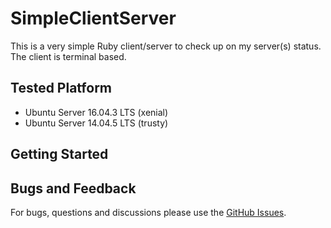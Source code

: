 # SimpleClientServer

This is a very simple Ruby client/server to check up on my server(s) status.  The client is terminal based.  

## Tested Platform

* Ubuntu Server 16.04.3 LTS (xenial)
* Ubuntu Server 14.04.5 LTS (trusty)

## Getting Started


## Bugs and Feedback

For bugs, questions and discussions please use the [GitHub Issues](https://github.com/jdoid/SimpleClientServer/issues).
